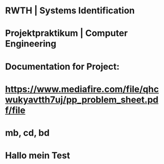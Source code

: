 # RWTH | Systems Identification
# Projektpraktikum | Computer Engineering
#
# Documentation for Project:
# https://www.mediafire.com/file/qhcwukyavtth7uj/pp_problem_sheet.pdf/file
#
#
# mb, cd, bd
# Hallo mein Test







